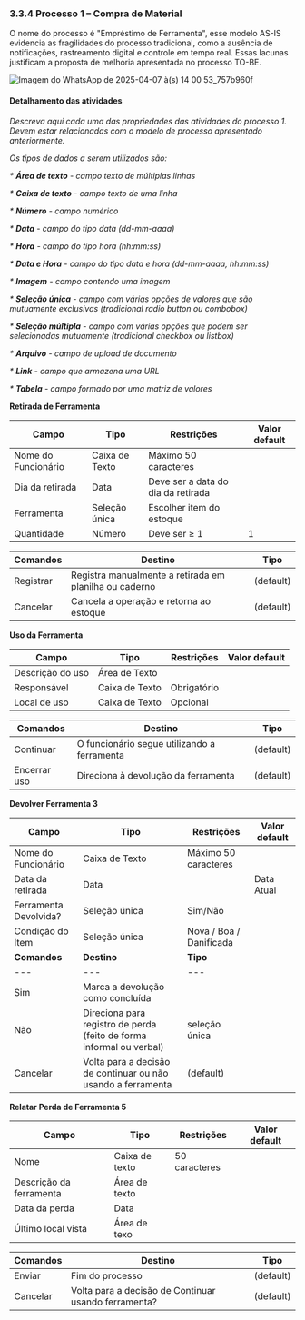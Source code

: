 ### 3.3.4 Processo 1 – Compra de Material

O nome do processo é "Empréstimo de Ferramenta", esse modelo AS-IS evidencia as fragilidades do processo tradicional, como a ausência de notificações, rastreamento digital e controle em tempo real. Essas lacunas justificam a proposta de melhoria apresentada no processo TO-BE.
 
![Imagem do WhatsApp de 2025-04-07 à(s) 14 00 53_757b960f](https://github.com/user-attachments/assets/363e9584-b8cc-4b1f-af2b-f0aa48cf064a)

#### Detalhamento das atividades

_Descreva aqui cada uma das propriedades das atividades do processo 1. 
Devem estar relacionadas com o modelo de processo apresentado anteriormente._

_Os tipos de dados a serem utilizados são:_

_* **Área de texto** - campo texto de múltiplas linhas_

_* **Caixa de texto** - campo texto de uma linha_

_* **Número** - campo numérico_

_* **Data** - campo do tipo data (dd-mm-aaaa)_

_* **Hora** - campo do tipo hora (hh:mm:ss)_

_* **Data e Hora** - campo do tipo data e hora (dd-mm-aaaa, hh:mm:ss)_

_* **Imagem** - campo contendo uma imagem_

_* **Seleção única** - campo com várias opções de valores que são mutuamente exclusivas (tradicional radio button ou combobox)_

_* **Seleção múltipla** - campo com várias opções que podem ser selecionadas mutuamente (tradicional checkbox ou listbox)_

_* **Arquivo** - campo de upload de documento_

_* **Link** - campo que armazena uma URL_

_* **Tabela** - campo formado por uma matriz de valores_


**Retirada de Ferramenta**

| **Campo**       | **Tipo**         | **Restrições** | **Valor default** |
| ---             | ---              | ---            | ---               |
|    Nome do Funcionário   | Caixa de Texto    |       Máximo 50 caracteres         |                   |
|    Dia da retirada  | Data   | 	Deve ser a data do dia da retirada |  |
|    Ferramenta    | Seleção única   |  Escolher item do estoque        |                   |
|    Quantidade    | Número    | Deve ser ≥ 1          |        1           |

| **Comandos**         |  **Destino**             | **Tipo**            |
|    ---               |  ---                     |    ---              | 
| Registrar | Registra manualmente a retirada em planilha ou caderno  | (default) |
| Cancelar | Cancela a operação e retorna ao estoque| (default) |

**Uso da Ferramenta**

| **Campo**       | **Tipo**         | **Restrições** | **Valor default** |
| ---             | ---              | ---            | ---               |
|    Descrição do uso    | Área de Texto	    |        |                   |
|    Responsável  | Caixa de Texto   | 	Obrigatório |  |
|    Local de uso    | Caixa de Texto    |       Opcional         |                   |

| **Comandos**         |  **Destino**                   | **Tipo**          |
| ---                  | ---                            | ---               |
| Continuar  |O funcionário segue utilizando a ferramenta  | (default) |
| Encerrar uso  |  Direciona à devolução da ferramenta | (default) |

**Devolver Ferramenta 3**

| **Campo**       | **Tipo**         | **Restrições** | **Valor default** |
| ---             | ---              | ---            | ---               |
|    Nome do Funcionário   | Caixa de Texto    |       Máximo 50 caracteres         |                   |
|    Data da retirada  | Data   | 	 |    Data Atual |
|    Ferramenta Devolvida?    | Seleção única   |  Sim/Não        |                   |
|    Condição do Item    | Seleção única    | Nova / Boa / Danificada          |                   |
| **Comandos**         |  **Destino**                   | **Tipo**          |
| ---                  | ---                            | ---               |
| Sim | Marca a devolução como concluída  |  |
| Não | Direciona para registro de perda (feito de forma informal ou verbal) | seleção única |
| Cancelar | Volta para a decisão de continuar ou não usando a ferramenta  | (default) |


**Relatar Perda de Ferramenta 5**

| **Campo**       | **Tipo**         | **Restrições** | **Valor default** |
| ---             | ---              | ---            | ---               |
| Nome | Caixa de texto  |    50 caracteres           |                   |
| Descrição da ferramenta    |      Área de texto     |                |  |
| Data da perda    |    Data  |                |  |
| Último local vista    |    Área de texo  |                |  |

| **Comandos**         |  **Destino**                   | **Tipo**          |
| ---                  | ---                            | ---               |
| Enviar | Fim do processo | (default) |
| Cancelar | Volta para a decisão de Continuar usando ferramenta? | (default) |

